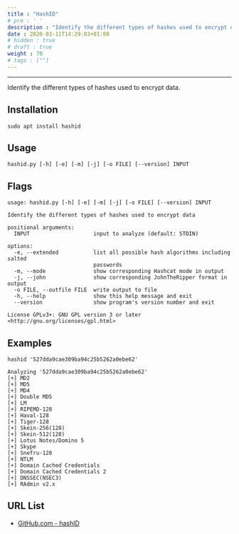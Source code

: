 ```yaml
---
title : "HashID"
# pre : ' '
description : "Identify the different types of hashes used to encrypt data."
date : 2020-03-11T14:29:03+01:00
# hidden : true
# draft : true
weight : 70
# tags : [""]
---
```


---

Identify the different types of hashes used to encrypt data.

## Installation

```plain
sudo apt install hashid
```

## Usage

```plain
hashid.py [-h] [-e] [-m] [-j] [-o FILE] [--version] INPUT
```

## Flags

```plain
usage: hashid.py [-h] [-e] [-m] [-j] [-o FILE] [--version] INPUT

Identify the different types of hashes used to encrypt data

positional arguments:
  INPUT                    input to analyze (default: STDIN)

options:
  -e, --extended           list all possible hash algorithms including salted
                           passwords
  -m, --mode               show corresponding Hashcat mode in output
  -j, --john               show corresponding JohnTheRipper format in output
  -o FILE, --outfile FILE  write output to file
  -h, --help               show this help message and exit
  --version                show program's version number and exit

License GPLv3+: GNU GPL version 3 or later <http://gnu.org/licenses/gpl.html>
```

## Examples

```plain
hashid '527dda9cae309ba94c25b5262a0ebe62'

Analyzing '527dda9cae309ba94c25b5262a0ebe62'
[+] MD2
[+] MD5
[+] MD4
[+] Double MD5
[+] LM
[+] RIPEMD-128
[+] Haval-128
[+] Tiger-128
[+] Skein-256(128)
[+] Skein-512(128)
[+] Lotus Notes/Domino 5
[+] Skype
[+] Snefru-128
[+] NTLM
[+] Domain Cached Credentials
[+] Domain Cached Credentials 2
[+] DNSSEC(NSEC3)
[+] RAdmin v2.x
```

## URL List

- [GitHub.com - hashID](https://github.com/psypanda/hashID)
